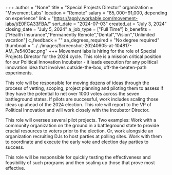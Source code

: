 +++
author = "None"
title = "Special Projects Director"
organization = "Movement Labs"
location = "Remote"
salary = "$85,000-$91,000, depending on experience"
link = "https://apply.workable.com/movement-labs/j/E0FCA33FBA/"
sort_date = "2024-07-03"
created_at = "July 3, 2024"
closing_date = "July 5, 2024"
a_job_type = ["Full Time"]
b_benefits = ["Health Insurance","Permanently Remote","Dental","Vision","Unlimited vacation"]
c_feedback = ""
aa_degrees_required = "No degree required"
thumbnail = "../../images/Screenshot-20240605-at-104817-AM_7e5403ac.png"
+++
Movement labs is hiring for the role of Special Projects Director for the 2024 cycle. This role is a mission critical position for our Political Innovation Incubator - it leads execution for any political innovation idea that involves outside-the-box, off-the-beaten-path experiments. 

This role will be responsible for moving dozens of ideas through the process of vetting, scoping, project planning and piloting them to assess if they have the potential to net over 1000 votes across the seven battleground states. If pilots are successful, work includes scaling those ideas up ahead of the 2024 election. This role will report to the VP of Political Innovation and will work closely with the Incubator Director. 

This role will oversee several pilot projects. Two examples: Work with a community organization on the ground in a battleground state to provide crucial resources to voters prior to the election. Or, work alongside an organization recruiting DJs to host parties at polling sites. Work with them to coordinate and execute the early vote and election day parties to success.

This role will be responsible for quickly testing the effectiveness and feasibility of such programs and then scaling up those that prove most effective.
